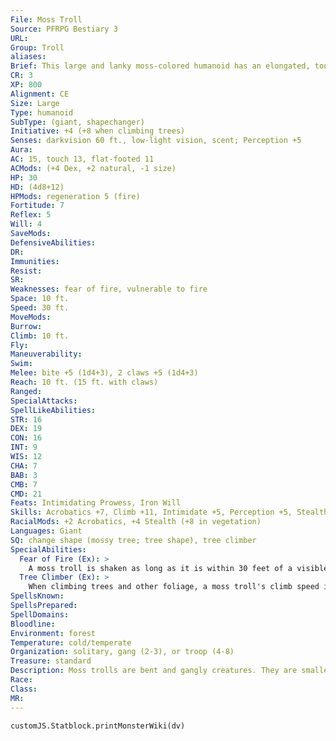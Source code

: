 ```yaml
---
File: Moss Troll
Source: PFRPG Bestiary 3
URL: 
Group: Troll
aliases: 
Brief: This large and lanky moss-colored humanoid has an elongated, toothy snout and appears to be covered in bits of foliage.
CR: 3
XP: 800
Alignment: CE
Size: Large
Type: humanoid
SubType: (giant, shapechanger)
Initiative: +4 (+8 when climbing trees)
Senses: darkvision 60 ft., low-light vision, scent; Perception +5
Aura: 
AC: 15, touch 13, flat-footed 11
ACMods: (+4 Dex, +2 natural, -1 size)
HP: 30
HD: (4d8+12)
HPMods: regeneration 5 (fire)
Fortitude: 7
Reflex: 5
Will: 4
SaveMods: 
DefensiveAbilities: 
DR: 
Immunities: 
Resist: 
SR: 
Weaknesses: fear of fire, vulnerable to fire
Space: 10 ft.
Speed: 30 ft.
MoveMods: 
Burrow: 
Climb: 10 ft.
Fly: 
Maneuverability: 
Swim: 
Melee: bite +5 (1d4+3), 2 claws +5 (1d4+3)
Reach: 10 ft. (15 ft. with claws)
Ranged: 
SpecialAttacks: 
SpellLikeAbilities: 
STR: 16
DEX: 19
CON: 16
INT: 9
WIS: 12
CHA: 7
BAB: 3
CMB: 7
CMD: 21
Feats: Intimidating Prowess, Iron Will
Skills: Acrobatics +7, Climb +11, Intimidate +5, Perception +5, Stealth +5 (+9 in vegetation)
RacialMods: +2 Acrobatics, +4 Stealth (+8 in vegetation)
Languages: Giant
SQ: change shape (mossy tree; tree shape), tree climber
SpecialAbilities:
  Fear of Fire (Ex): >
    A moss troll is shaken as long as it is within 30 feet of a visible fire or an open flame of at least torch size.
  Tree Climber (Ex): >
    When climbing trees and other foliage, a moss troll's climb speed increases to 30 feet. If a moss troll falls while climbing in trees, it ignores the first 30 feet it falls for the purposes of calculating total damage from the fall. While climbing in trees, a moss troll gains a +4 racial bonus on initiative checks.
SpellsKnown: 
SpellsPrepared: 
SpellDomains: 
Bloodline: 
Environment: forest
Temperature: cold/temperate
Organization: solitary, gang (2-3), or troop (4-8)
Treasure: standard
Description: Moss trolls are bent and gangly creatures. They are smaller and thinner than normal trolls, yet their arms are unusually long and spindly for the creatures' size. Their flesh supports the growth of moss and mold as surely as tree bark.  Although their appetites are notoriously powerful, moss trolls are sly killers rather than simple brutes. They travel in the trees, singing, climbing, and jumping with unnerving ease. When a moss troll spots prey, it reaches or leaps down from above, heedless of dropping great distances in its eagerness to sate its ravenous appetite.  Moss trolls are fearless except in the face of fire, which does not stop a hungry moss troll from attacking, but can often cause a wounded one to retreat. However, those who fight moss trolls may be unpleasantly surprised to learn that acid has no special effect on a moss troll's regeneration.  Moss trolls not only hunt from the trees, but also live, breed, and hide their treasure among the branches. Their weirdly long arms allow them to attack foes on the ground without ever needing to set foot on the earth themselves. Young moss trolls are adept at climbing and acrobatics, as much as they are at eating and killing. Like other trolls, adult moss trolls often drive juveniles away after training them to hunt and fight. Gangs and troops of moss trolls exist only where food is plentiful. While moss trolls can digest almost any organic material, they prefer fresh meat-particularly when said meat is served still alive and squirming after a particularly invigorating session of stalking and torture.  A moss troll is 9 feet tall and weighs 550 pounds.
Race: 
Class: 
MR: 
---
```

```dataviewjs
customJS.Statblock.printMonsterWiki(dv)
```
